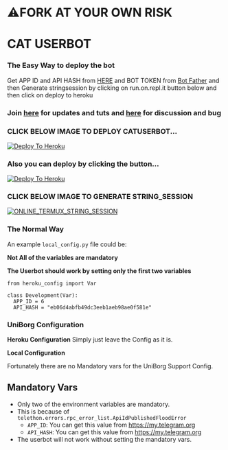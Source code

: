 
# ⚠️FORK AT YOUR OWN RISK
# CAT USERBOT

### The Easy Way to deploy the bot
Get APP ID and API HASH from [HERE](https://my.telegram.org) and BOT TOKEN from [Bot Father](https://t.me/botfather) and then Generate stringsession by clicking on run.on.repl.it button below and then click on deploy to heroku

### Join [here](https://t.me/catuserbot17) for updates and tuts and [here](https://t.me/catuserbot_support) for discussion and bug

### CLICK BELOW IMAGE TO DEPLOY CATUSERBOT...
[![Deploy To Heroku](https://telegra.ph/file/7e1e89621fabbf02596f8.jpg)](https://heroku.com/deploy)

### Also you can deploy by clicking the button...
[![Deploy To Heroku](https://www.herokucdn.com/deploy/button.svg)](https://heroku.com/deploy)


### CLICK BELOW IMAGE TO GENERATE STRING_SESSION
[![ONLINE_TERMUX_STRING_SESSION](https://telegra.ph/file/012e02bec79baa81490ee.jpg)](https://generatestringsession.sarathsurvivor.repl.run)


### The Normal Way

An example `local_config.py` file could be:

**Not All of the variables are mandatory**

__The Userbot should work by setting only the first two variables__

```python3
from heroku_config import Var

class Development(Var):
  APP_ID = 6
  API_HASH = "eb06d4abfb49dc3eeb1aeb98ae0f581e"
```

### UniBorg Configuration



**Heroku Configuration**
Simply just leave the Config as it is.

**Local Configuration**

Fortunately there are no Mandatory vars for the UniBorg Support Config.

## Mandatory Vars

- Only two of the environment variables are mandatory.
- This is because of `telethon.errors.rpc_error_list.ApiIdPublishedFloodError`
    - `APP_ID`:   You can get this value from https://my.telegram.org
    - `API_HASH`:   You can get this value from https://my.telegram.org
- The userbot will not work without setting the mandatory vars.
